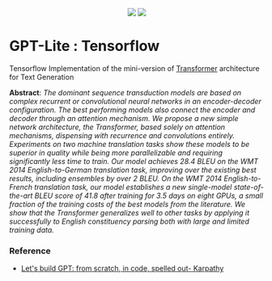 
<p align="center">
  <img src="https://github.com/user-attachments/assets/c77e5f3e-a1e8-4fcd-a364-bb42f8d025e9" >
  <img src="https://github.com/user-attachments/assets/4c04464b-f532-4494-86df-10045c385834" >

</p>
  
# GPT-Lite : Tensorflow 
Tensorflow Implementation of the mini-version of [Transformer](https://arxiv.org/abs/1706.03762) architecture for Text Generation

**Abstract**: *The dominant sequence transduction models are based on complex recurrent or convolutional neural networks in an encoder-decoder configuration. The best performing models also connect the encoder and decoder through an attention mechanism. We propose a new simple network architecture, the Transformer, based solely on attention mechanisms, dispensing with recurrence and convolutions entirely. Experiments on two machine translation tasks show these models to be superior in quality while being more parallelizable and requiring significantly less time to train. Our model achieves 28.4 BLEU on the WMT 2014 English-to-German translation task, improving over the existing best results, including ensembles by over 2 BLEU. On the WMT 2014 English-to-French translation task, our model establishes a new single-model state-of-the-art BLEU score of 41.8 after training for 3.5 days on eight GPUs, a small fraction of the training costs of the best models from the literature. We show that the Transformer generalizes well to other tasks by applying it successfully to English constituency parsing both with large and limited training data.*

### Reference
- [Let's build GPT: from scratch, in code, spelled out- Karpathy](https://youtu.be/kCc8FmEb1nY?si=b_Cavlo0dpCe6hxC)
